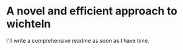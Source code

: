 # A novel and efficient approach to wichteln

I'll write a comprehensive readme as soon as I have time.
